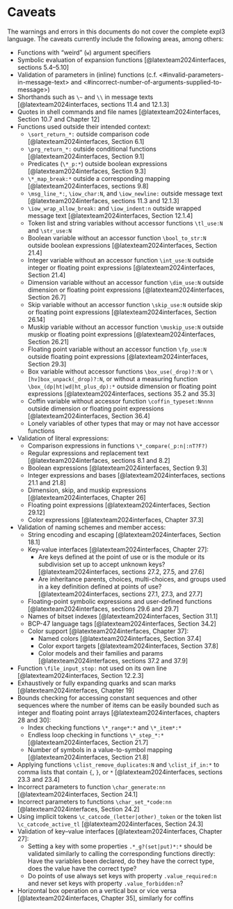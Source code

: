 # Caveats
The warnings and errors in this documents do not cover the complete expl3 language. The caveats currently include the following areas, among others:

- Functions with “weird” (`w`) argument specifiers
- Symbolic evaluation of expansion functions
  [@latexteam2024interfaces, sections 5.4–5.10]
- Validation of parameters in (inline) functions
  (c.f. <#invalid-parameters-in-message-text>
   and <#incorrect-number-of-arguments-supplied-to-message>)
- Shorthands such as `\~` and `\\` in message texts
  [@latexteam2024interfaces, sections 11.4 and 12.1.3]
- Quotes in shell commands and file names
  [@latexteam2024interfaces, Section 10.7 and Chapter 12]
- Functions used outside their intended context:
    - `\sort_return_*:` outside comparison code
      [@latexteam2024interfaces, Section 6.1]
    - `\prg_return_*:` outside conditional functions
      [@latexteam2024interfaces, Section 9.1]
    - Predicates (`\*_p:*`) outside boolean expressions
      [@latexteam2024interfaces, Section 9.3]
    - `\*_map_break:*` outside a corresponding mapping
      [@latexteam2024interfaces, sections 9.8]
    - `\msg_line_*:`, `\iow_char:N`, and `\iow_newline:`
      outside message text
      [@latexteam2024interfaces, sections 11.3 and 12.1.3]
    - `\iow_wrap_allow_break:` and `\iow_indent:n`
      outside wrapped message text
      [@latexteam2024interfaces, Section 12.1.4]
    - Token list and string variables without accessor
      functions `\tl_use:N` and `\str_use:N`
    - Boolean variable without an accessor function
      `\bool_to_str:N` outside boolean expressions
      [@latexteam2024interfaces, Section 21.4]
    - Integer variable without an accessor function
      `\int_use:N` outside integer or floating point
      expressions [@latexteam2024interfaces, Section 21.4]
    - Dimension variable without an accessor function
      `\dim_use:N` outside dimension or floating point
      expressions [@latexteam2024interfaces, Section 26.7]
    - Skip variable without an accessor function
      `\skip_use:N` outside skip or floating point expressions
      [@latexteam2024interfaces, Section 26.14]
    - Muskip variable without an accessor function
      `\muskip_use:N` outside muskip or floating point
      expressions [@latexteam2024interfaces, Section 26.21]
    - Floating point variable without an accessor function
      `\fp_use:N` outside floating point
      expressions [@latexteam2024interfaces, Section 29.3]
    - Box variable without accessor functions
      `\box_use(_drop)?:N` or `\[hv]box_unpack(_drop)?:N`,
      or without a measuring function
      `\box_(dp|ht|wd|ht_plus_dp):*` outside dimension or
      floating point expressions
      [@latexteam2024interfaces, sections 35.2 and 35.3]
    - Coffin variable without accessor function
      `\coffin_typeset:Nnnnn` outside dimension or
      floating point expressions
      [@latexteam2024interfaces, Section 36.4]
    - Lonely variables of other types that may or may not
      have accessor functions
- Validation of literal expressions:
    - Comparison expressions in functions
      `\*_compare(_p:n|:nT?F?)`
    - Regular expressions and replacement text
      [@latexteam2024interfaces, sections 8.1 and 8.2]
    - Boolean expressions
      [@latexteam2024interfaces, Section 9.3]
    - Integer expressions and bases
      [@latexteam2024interfaces, sections 21.1 and 21.8]
    - Dimension, skip, and muskip expressions
      [@latexteam2024interfaces, Chapter 26]
    - Floating point expressions
      [@latexteam2024interfaces, Section 29.12]
    - Color expressions
      [@latexteam2024interfaces, Chapter 37.3]
- Validation of naming schemes and member access:
    - String encoding and escaping
      [@latexteam2024interfaces, Section 18.1]
    - Key–value interfaces
      [@latexteam2024interfaces, Chapter 27]:
        - Are keys defined at the point of use or is the module
          or its subdivision set up to accept unknown keys?
          [@latexteam2024interfaces, sections 27.2, 27.5,
          and 27.6]
        - Are inheritance parents, choices, multi-choices, and
          groups used in a key definition defined at points of
          use? [@latexteam2024interfaces, sections 27.1, 27.3,
          and 27.7]
    - Floating-point symbolic expressions and user-defined
      functions [@latexteam2024interfaces, sections 29.6
      and 29.7]
    - Names of bitset indexes
      [@latexteam2024interfaces, Section 31.1]
    - BCP-47 language tags
      [@latexteam2024interfaces, Section 34.2]
    - Color support
      [@latexteam2024interfaces, Chapter 37]:
        - Named colors [@latexteam2024interfaces, Section 37.4]
        - Color export targets [@latexteam2024interfaces,
          Section 37.8]
        - Color models and their families and params
          [@latexteam2024interfaces, sections 37.2 and 37.9]
- Function `\file_input_stop:` not used on its own line
  [@latexteam2024interfaces, Section 12.2.3]
- Exhaustively or fully expanding quarks and scan marks
  [@latexteam2024interfaces, Chapter 19]
- Bounds checking for accessing constant sequences and other
  sequences where the number of items can be easily bounded
  such as integer and floating point arrays
  [@latexteam2024interfaces, chapters 28 and 30]:
    - Index checking functions `\*_range*:*` and `\*_item*:*`
    - Endless loop checking in functions `\*_step_*:*`
      [@latexteam2024interfaces, Section 21.7]
    - Number of symbols in a value-to-symbol mapping
      [@latexteam2024interfaces, Section 21.8]
- Applying functions `\clist_remove_duplicates:N` and
  `\clist_if_in:*` to comma lists that contain `{`, `}`, or `*`
  [@latexteam2024interfaces, sections 23.3 and 23.4]
- Incorrect parameters to function `\char_generate:nn`
  [@latexteam2024interfaces, Section 24.1]
- Incorrect parameters to functions `\char_set_*code:nn`
  [@latexteam2024interfaces, Section 24.2]
- Using implicit tokens `\c_catcode_(letter|other)_token` or
  the token list `\c_catcode_active_tl`
  [@latexteam2024interfaces, Section 24.3]
- Validation of key–value interfaces
  [@latexteam2024interfaces, Chapter 27]:
    - Setting a key with some properties `.*_g?(set|put)*:*`
      should be validated similarly to calling the corresponding
      functions directly: Have the variables been declared, do
      they have the correct type, does the value have the
      correct type?
    - Do points of use always set keys with property
      `.value_required:n` and never set keys with
      property `.value_forbidden:n`?
- Horizontal box operation on a vertical box or vice
  versa [@latexteam2024interfaces, Chapter 35], similarly for
  coffins
